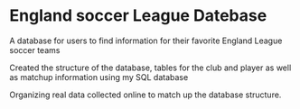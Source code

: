 # England soccer League Datebase
A database for users to find information for their favorite England League soccer teams

Created the structure of the database, tables for the club and player as well as matchup information using my SQL database

Organizing real data collected online to match up the database structure.
